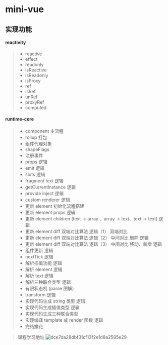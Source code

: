 # mini-vue

## 实现功能

#### reactivity

> - reactive
> - effect
> - readonly
> - isReactive
> - isReadonly
> - isProxy
> - ref
> - isRef
> - unRef
> - proxyRef
> - computed

#### runtime-core

> - component 主流程
> - rollup 打包
> - 组件代理对象
> - shapeFlags
> - 注册事件
> - props 逻辑
> - emit 逻辑
> - slots 逻辑
> - fragment text 逻辑
> - getCurrentInstance 逻辑
> - provide inject 逻辑
> - custom renderer 逻辑
> - 更新 element 初始化流程搭建
> - 更新 element props 逻辑
> - 更新 element children (text -> array 、array -> text、text -> text) 逻辑
> - 更新 element diff 双端对比算法 逻辑（1） 双端对比
> - 更新 element diff 双端对比算法 逻辑（2） 中间对比 删除 逻辑
> - 更新 element diff 双端对比算法 逻辑（3） 中间对比 移动、新增 逻辑
> - 组件更新 逻辑
> - nextTick 逻辑
> - 解析插值功能 逻辑
> - 解析 element 逻辑
> - 解析 text 逻辑
> - 解析三种联合类型 逻辑
> - 有限状态机 (parse 图解)
> - transform 逻辑
> - 实现代码生成 string 类型 逻辑
> - 实现代码生成插值类型 逻辑
> - 实现代码生成三种联合类型
> - 实现编译 template 成 render 函数 逻辑
> - 完结撒花

> 课程学习地址
> ![dce7da28dbf31cf13f2e1d8a2585e29](https://user-images.githubusercontent.com/29727848/159952869-17f82eec-2a21-4dfd-95fa-bb589549c9a0.jpg)
